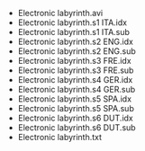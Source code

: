 * Electronic labyrinth.avi
* Electronic labyrinth.s1 ITA.idx
* Electronic labyrinth.s1 ITA.sub
* Electronic labyrinth.s2 ENG.idx
* Electronic labyrinth.s2 ENG.sub
* Electronic labyrinth.s3 FRE.idx
* Electronic labyrinth.s3 FRE.sub
* Electronic labyrinth.s4 GER.idx
* Electronic labyrinth.s4 GER.sub
* Electronic labyrinth.s5 SPA.idx
* Electronic labyrinth.s5 SPA.sub
* Electronic labyrinth.s6 DUT.idx
* Electronic labyrinth.s6 DUT.sub
* Electronic labyrinth.txt
